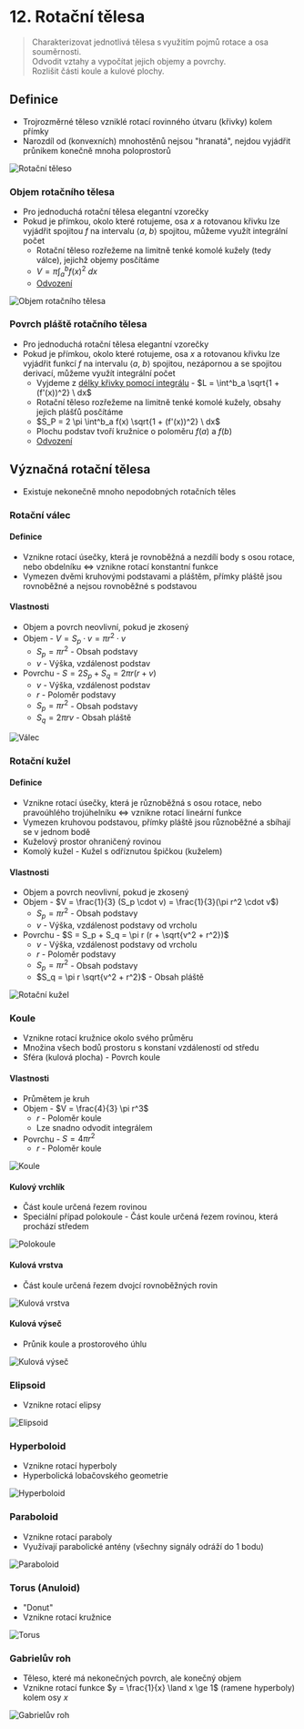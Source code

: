 # 12. Rotační tělesa

> Charakterizovat jednotlivá tělesa s využitím pojmů rotace a osa souměrnosti. \
> Odvodit vztahy a vypočítat jejich objemy a povrchy. \
> Rozlišit části koule a kulové plochy.

## Definice

- Trojrozměrné těleso vzniklé rotací rovinného útvaru (křivky) kolem přímky
- Narozdíl od (konvexních) mnohostěnů nejsou "hranatá", nejdou vyjádřit průnikem konečně mnoha poloprostorů

![Rotační těleso](./rotacni_teleso.png)

### Objem rotačního tělesa

- Pro jednoduchá rotační tělesa elegantní vzorečky
- Pokud je přímkou, okolo které rotujeme, osa $x$ a rotovanou křivku lze vyjádřit spojitou $f$ na intervalu $\langle a, \ b \rangle$ spojitou, můžeme využít integrální počet
  - Rotační těleso rozřežeme na limitně tenké komolé kužely (tedy válce), jejichž objemy posčítáme
  - $V = \pi \int^b_a f (x) ^2 \ dx$
  - [Odvození](http://mdg.vsb.cz/portal/m2/kapitoly/kapitola_3_3.pdf)

![Objem rotačního tělesa](./objem_rotacniho_telesa.png)

### Povrch pláště rotačního tělesa

- Pro jednoduchá rotační tělesa elegantní vzorečky
- Pokud je přímkou, okolo které rotujeme, osa $x$ a rotovanou křivku lze vyjádřit funkcí $f$ na intervalu $\langle a, \ b \rangle$ spojitou, nezápornou a se spojitou derivací, můžeme využít integrální počet
  - Vyjdeme z [délky křivky pomocí integrálu](../24/_.md#d%C3%A9lka-k%C5%99ivky-pomoc%C3%AD-integr%C3%A1lu) - $L = \int^b_a \sqrt{1 + (f'(x))^2} \ dx$
  - Rotační těleso rozřežeme na limitně tenké komolé kužely, obsahy jejich plášťů posčítáme
  - $S_P = 2 \pi \int^b_a f(x) \sqrt{1 + (f'(x))^2} \ dx$
  - Plochu podstav tvoří kružnice o poloměru $f(a)$ a $f(b)$
  - [Odvození](http://mdg.vsb.cz/portal/m2/kapitoly/kapitola_3_4.pdf)

## Význačná rotační tělesa

- Existuje nekonečně mnoho nepodobných rotačních těles

### Rotační válec

#### Definice

- Vznikne rotací úsečky, která je rovnoběžná a nezdílí body s osou rotace, nebo obdelníku $\iff$ vznikne rotací konstantní funkce
- Vymezen dvěmi kruhovými podstavami a pláštěm, přímky pláště jsou rovnoběžné a nejsou rovnoběžné s podstavou

#### Vlastnosti

- Objem a povrch neovlivní, pokud je zkosený
- Objem - $V = S_p \cdot v = \pi r^2 \cdot v$
  - $S_p = \pi r^2$ - Obsah podstavy
  - $v$ - Výška, vzdálenost podstav
- Povrchu - $S = 2 S_p + S_q = 2 \pi r (r + v)$
  - $v$ - Výška, vzdálenost podstav
  - $r$ - Poloměr podstavy
  - $S_p = \pi r^2$ - Obsah podstavy
  - $S_q = 2 \pi r v$ - Obsah pláště

![Válec](./valec.png)

### Rotační kužel

#### Definice

- Vznikne rotací úsečky, která je různoběžná s osou rotace, nebo pravoúhlého trojúhelníku $\iff$ vznikne rotací lineární funkce
- Vymezen kruhovou podstavou, přímky pláště jsou různoběžné a sbíhají se v jednom bodě
- Kuželový prostor ohraničený rovinou
- Komolý kužel - Kužel s odříznutou špičkou (kuželem)

#### Vlastnosti

- Objem a povrch neovlivní, pokud je zkosený
- Objem - $V = \frac{1}{3} (S_p \cdot v) = \frac{1}{3}(\pi r^2 \cdot v$)
  - $S_p = \pi r^2$ - Obsah podstavy
  - $v$ - Výška, vzdálenost podstavy od vrcholu
- Povrchu - $S = S_p + S_q =  \pi r (r + \sqrt{v^2 + r^2})$
  - $v$ - Výška, vzdálenost podstavy od vrcholu
  - $r$ - Poloměr podstavy
  - $S_p = \pi r^2$ - Obsah podstavy
  - $S_q = \pi r \sqrt{v^2 + r^2}$ - Obsah pláště

![Rotační kužel](./rotacni_kuzel.png)

### Koule

- Vznikne rotací kružnice okolo svého průměru
- Množina všech bodů prostoru s konstaní vzdáleností od středu
- Sféra (kulová plocha) - Povrch koule

#### Vlastnosti

- Průmětem je kruh
- Objem - $V = \frac{4}{3} \pi r^3$
  - $r$ - Poloměr koule
  - Lze snadno odvodit integrálem
- Povrchu - $S = 4 \pi r^2$
  - $r$ - Poloměr koule

![Koule](./koule.png)

#### Kulový vrchlík

- Část koule určená řezem rovinou
- Speciální případ polokoule - Část koule určená řezem rovinou, která prochází středem

![Polokoule](./polokoule.png)

#### Kulová vrstva

- Část koule určená řezem dvojcí rovnoběžných rovin

![Kulová vrstva](./kulova_vrstva.png)

#### Kulová výseč

- Průnik koule a prostorového úhlu

![Kulová výseč](./kulova_vysec.png)

### Elipsoid

- Vznikne rotací elipsy

![Elipsoid](./elipsoid.png)

### Hyperboloid

- Vznikne rotací hyperboly
- Hyperbolická lobačovského geometrie

![Hyperboloid](./hyperboloid.png)

### Paraboloid

- Vznikne rotací paraboly
- Využívají parabolické antény (všechny signály odráží do 1 bodu)

![Paraboloid](./paraboloid.png)

### Torus (Anuloid)

- "Donut"
- Vznikne rotací kružnice

![Torus](./torus.png)

### Gabrielův roh

- Těleso, které má nekonečných povrch, ale konečný objem
- Vznikne rotací funkce $y = \frac{1}{x} \land x \ge 1$ (ramene hyperboly) kolem osy $x$

![Gabrielův roh](./grabrieluv_roh.png)
